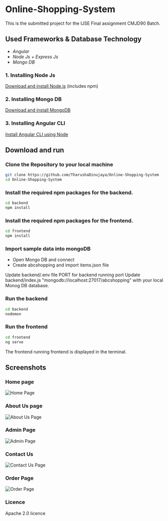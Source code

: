 # Online-Shopping-System
This is the submitted project for the IJSE Final assignment CMJD90 Batch.

## Used Frameworks & Database Technology

- *Angular*
- *Node Js + Express Js*
- *Mongo DB*

### 1. Installing Node Js
[Download and install Node.js](https://nodejs.org/) (includes npm)

### 2. Installing Mongo DB
[Download and install MongoDB](https://www.mongodb.com/try/download/community)

### 3. Installing Angular CLI
[Install Angular CLI using Node](https://v17.angular.io/guide/setup-local)

## Download and run

### Clone the Repository to your local machine
```bash
git clone https://github.com/TharushaDinujaya/Online-Shopping-System
cd Online-Shopping-System
```

### Install the required npm packages for the backend.
```bash
cd backend
npm install
```

### Install the required npm packages for the frontend.
```bash
cd frontend
npm install
```

### Import sample data into mongoDB
- Open Mongo DB and connect
- Create abcshopping and import items.json file

Update backend/.env file PORT for backend running port
Update backend/index.js "mongodb://localhost:27017/abcshopping" with your local Monog DB database.

### Run the backend
```bash
cd backend
nodemon
```

### Run the frontend
```bash
cd frontend
ng serve
```

The frontend running frontend is displayed in the terminal.

## Screenshots
### Home page
![Home Page](https://github.com/TharushaDinujaya/Online-Shopping-System/blob/main/docs/Home.jpeg)
### About Us page
![About Us Page](https://github.com/TharushaDinujaya/Online-Shopping-System/blob/main/docs/AboutUs.jpeg)
### Admin Page
![Admin Page](https://github.com/TharushaDinujaya/Online-Shopping-System/blob/main/docs/Admin.jpeg)
### Contact Us
![Contact Us Page](https://github.com/TharushaDinujaya/Online-Shopping-System/blob/main/docs/ContactUs.jpeg)
### Order Page
![Order Page](https://github.com/TharushaDinujaya/Online-Shopping-System/blob/main/docs/Order.jpeg)

### Licence
Apache 2.0 licence
